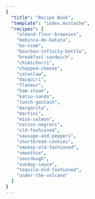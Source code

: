 ```yaml
---
{
  "title": "Recipe Book",
  "template": "index.mustache",
  "recipes": [
    "almond-flour-brownies",
    "bebinca-de-batata",
    "bo-ssam",
    "bourbon-infinity-bottle",
    "breakfast-sandwich",
    "chimichurri",
    "chopped-cheese",
    "coleslaw",
    "daiquiri",
    "flaneur",
    "ham-steak",
    "katsu-sando",
    "lunch-goulash",
    "margarita",
    "martini",
    "miso-salmon",
    "narcos-negroni",
    "old-fashioned",
    "sausage-and-peppers",
    "shortbread-cookies",
    "smokey-old-fashioned",
    "smoothie",
    "sourdough",
    "sunday-sauce",
    "tequila-old-fashioned",
    "under-the-volcano"
  ]
}
---
```


